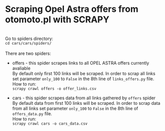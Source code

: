 # Scraping Opel Astra offers from otomoto.pl with SCRAPY
\
Go to spiders directory:\
```cd cars/cars/spiders/```\
\
There are two spiders:  

- offers - this spider scrapes links to all OPEL ASTRA offers currently avaliable\
By default only first 100 links will be scraped. In order to scrap all links set parameter ```only_100``` to ```False``` in the 8th line of ```links_offers.py``` file.  
How to run:\
```scrapy crawl offers -o offer_links.csv```  

- cars - this spider scrapes data from all links gathered by ```offers``` spider\
By default data from first 100 links will be scraped. In order to scrap data from all links set parameter ```only_100``` to ```False``` in the 8th line of ```offers_data.py``` file.  
How to run:\
```scrapy crawl cars -o cars_data.csv```  
